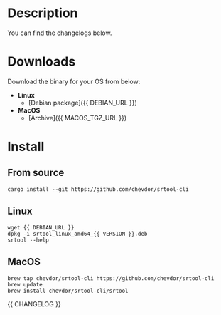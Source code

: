 # Description

You can find the changelogs below.

# Downloads

Download the binary for your OS from below:
- **Linux**
    - [Debian package]({{ DEBIAN_URL }})
- **MacOS**
    - [Archive]({{ MACOS_TGZ_URL }})
# Install

## From source

```
cargo install --git https://github.com/chevdor/srtool-cli
```

## Linux
```
wget {{ DEBIAN_URL }}
dpkg -i srtool_linux_amd64_{{ VERSION }}.deb
srtool --help
```

## MacOS

```
brew tap chevdor/srtool-cli https://github.com/chevdor/srtool-cli
brew update
brew install chevdor/srtool-cli/srtool
```

{{ CHANGELOG }}
